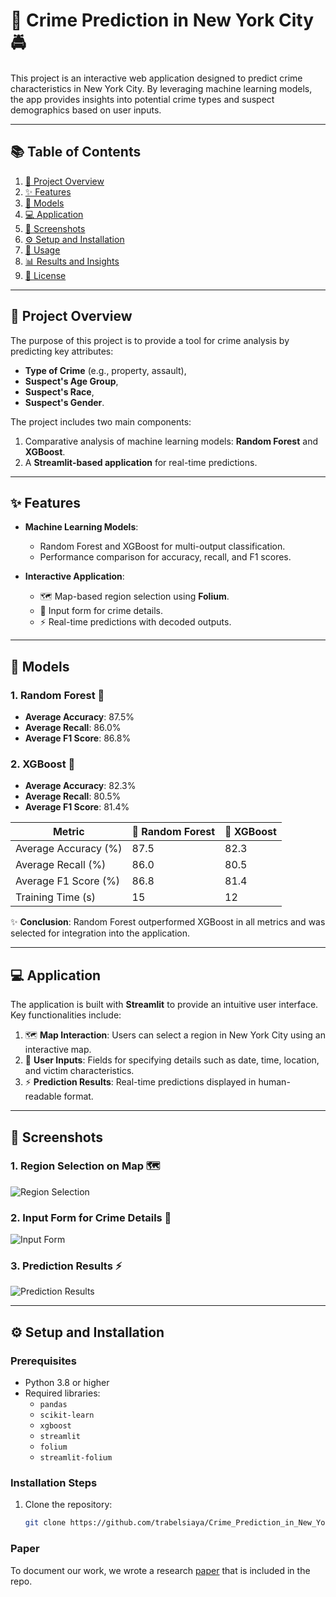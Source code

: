 # 🗽 Crime Prediction in New York City 🚔

This project is an interactive web application designed to predict crime characteristics in New York City. By leveraging machine learning models, the app provides insights into potential crime types and suspect demographics based on user inputs.

---

## 📚 Table of Contents

1. [📖 Project Overview](#-project-overview)
2. [✨ Features](#-features)
3. [🧠 Models](#-models)
4. [💻 Application](#-application)
5. [📸 Screenshots](#-screenshots)
6. [⚙️ Setup and Installation](#️-setup-and-installation)
7. [🚀 Usage](#-usage)
8. [📊 Results and Insights](#-results-and-insights)
9. [📜 License](#-license)

---

## 📖 Project Overview

The purpose of this project is to provide a tool for crime analysis by predicting key attributes:
- **Type of Crime** (e.g., property, assault),
- **Suspect's Age Group**,
- **Suspect's Race**,
- **Suspect's Gender**.

The project includes two main components:
1. Comparative analysis of machine learning models: **Random Forest** and **XGBoost**.
2. A **Streamlit-based application** for real-time predictions.

---

## ✨ Features

- **Machine Learning Models**:
  - Random Forest and XGBoost for multi-output classification.
  - Performance comparison for accuracy, recall, and F1 scores.

- **Interactive Application**:
  - 🗺️ Map-based region selection using **Folium**.
  - 📝 Input form for crime details.
  - ⚡ Real-time predictions with decoded outputs.

---

## 🧠 Models

### 1. Random Forest 🌲
- **Average Accuracy**: 87.5%
- **Average Recall**: 86.0%
- **Average F1 Score**: 86.8%

### 2. XGBoost 🚀
- **Average Accuracy**: 82.3%
- **Average Recall**: 80.5%
- **Average F1 Score**: 81.4%

| Metric               | 🌲 Random Forest | 🚀 XGBoost  |
|-----------------------|------------------|-------------|
| Average Accuracy (%) | 87.5             | 82.3        |
| Average Recall (%)    | 86.0             | 80.5        |
| Average F1 Score (%)  | 86.8             | 81.4        |
| Training Time (s)     | 15               | 12          |

✨ **Conclusion**: Random Forest outperformed XGBoost in all metrics and was selected for integration into the application.

---

## 💻 Application

The application is built with **Streamlit** to provide an intuitive user interface. Key functionalities include:
1. 🗺️ **Map Interaction**: Users can select a region in New York City using an interactive map.
2. 📝 **User Inputs**: Fields for specifying details such as date, time, location, and victim characteristics.
3. ⚡ **Prediction Results**: Real-time predictions displayed in human-readable format.

---

## 📸 Screenshots

### 1. Region Selection on Map 🗺️
![Region Selection](1.PNG)

### 2. Input Form for Crime Details 📝
![Input Form](2.PNG)

### 3. Prediction Results ⚡
![Prediction Results](3.PNG)

---

## ⚙️ Setup and Installation

### Prerequisites
- Python 3.8 or higher
- Required libraries:
  - `pandas`
  - `scikit-learn`
  - `xgboost`
  - `streamlit`
  - `folium`
  - `streamlit-folium`

### Installation Steps
1. Clone the repository:
   ```bash
   git clone https://github.com/trabelsiaya/Crime_Prediction_in_New_York_City.git
### Paper
To document our work, we wrote a research [paper](paper.pdf) that is included in the repo.

